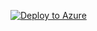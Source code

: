 [![Deploy to Azure](https://aka.ms/deploytoazurebutton)](https://portal.azure.com/#create/Microsoft.Template/uri/https%3A%2F%2Fraw.githubusercontent.com%2Fmacavall%2Ftestflex5601%2Frefs%2Fheads%2Fmaster%2Ftemplate9.json)
